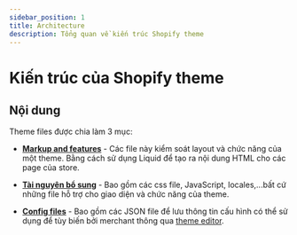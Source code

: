 ```yaml
---
sidebar_position: 1
title: Architecture
description: Tổng quan về kiến trúc Shopify theme
---
```


# Kiến trúc của Shopify theme

## Nội dung

Theme files được chia làm 3 mục:

+ [**Markup and features**](https://shopify.dev/docs/themes/architecture#markup-and-features) - Các file này kiểm soát layout và chức năng của một theme. Bằng cách sử dụng Liquid để tạo ra nội dung HTML cho các page của store.

+ [**Tài nguyên bổ sung**](https://shopify.dev/docs/themes/architecture#supporting-assets) - Bao gồm các css file, JavaScript, locales,...bất cứ những file hỗ trợ cho giao diện và chức năng của theme.

+ [**Config files**](https://shopify.dev/docs/themes/architecture#allowing-for-customization-of-theme-components) - Bao gồm các JSON file để lưu thông tin cấu hình có thể sử dụng để tùy biến bởi merchant thông qua [theme editor](https://shopify.dev/docs/themes/tools/online-editor).

